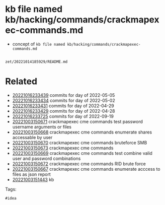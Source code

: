 # kb file named kb/hacking/commands/crackmapexec-commands.md

- concept of `kb file named kb/hacking/commands/crackmapexec-commands.md`

```
```

` zet/20221014185929/README.md `

# Related

- [20221016233439](/zet/20221016233439/README.md) commits for day of 2022-05-05
- [20221016233434](/zet/20221016233434/README.md) commits for day of 2022-05-02
- [20221016233431](/zet/20221016233431/README.md) commits for day of 2022-04-29
- [20221016233429](/zet/20221016233429/README.md) commits for day of 2022-04-28
- [20221016233725](/zet/20221016233725/README.md) commits for day of 2022-09-19
- [20221003150671](/zet/20221003150671/README.md) crackmapexec cme commands test password username arguments or files
- [20221003150668](/zet/20221003150668/README.md) crackmapexec cme commands enumerate shares accessable by user
- [20221003150670](/zet/20221003150670/README.md) crackmapexec cme commands bruteforce SMB
- [20221003150673](/zet/20221003150673/README.md) crackmapexec cme commands
- [20221003150669](/zet/20221003150669/README.md) crackmapexec cme commands test combine valid user and password combinations
- [20221003150672](/zet/20221003150672/README.md) crackmapexec cme commands RID brute force
- [20221003150667](/zet/20221003150667/README.md) crackmapexec cme commands enumerate acccess to files as json report
- [20221003151443](/zet/20221003151443/README.md) kb

Tags:

    #idea
